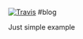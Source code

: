 [![Travis](https://img.shields.io/travis/rust-lang/rust.svg)](https://api.travis-ci.org/zainul-ma/blog.svg?branch=master)
#blog

Just simple example
